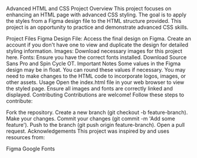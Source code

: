 Advanced HTML and CSS Project
Overview
This project focuses on enhancing an HTML page with advanced CSS styling. The goal is to apply the styles from a Figma design file to the HTML structure provided. This project is an opportunity to practice and demonstrate advanced CSS skills.

Project Files
Figma Design File: Access the final design on Figma. Create an account if you don't have one to view and duplicate the design for detailed styling information.
Images: Download necessary images for this project here.
Fonts: Ensure you have the correct fonts installed. Download Source Sans Pro and Spin Cycle OT.
Important Notes
Some values in the Figma design may be in float. You can round these values if necessary.
You may need to make changes to the HTML code to incorporate logos, images, or other assets.
Usage
Open the index.html file in your web browser to view the styled page.
Ensure all images and fonts are correctly linked and displayed.
Contributing
Contributions are welcome! Follow these steps to contribute:

Fork the repository.
Create a new branch (git checkout -b feature-branch).
Make your changes.
Commit your changes (git commit -m 'Add some feature').
Push to the branch (git push origin feature-branch).
Open a pull request.
Acknowledgements
This project was inspired by and uses resources from:

Figma
Google Fonts
